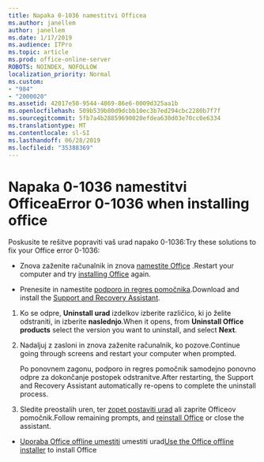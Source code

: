 ```yaml
---
title: Napaka 0-1036 namestitvi Officea
ms.author: janellem
author: janellem
ms.date: 1/17/2019
ms.audience: ITPro
ms.topic: article
ms.prod: office-online-server
ROBOTS: NOINDEX, NOFOLLOW
localization_priority: Normal
ms.custom:
- "984"
- "2000020"
ms.assetid: 42017e50-9544-4869-86e6-0009d325aa1b
ms.openlocfilehash: 509b539b80d9dcbb10ec3b7ed294cbc2280b7f7f
ms.sourcegitcommit: 5fb7a4b28859690020efdea630d03e70cc0e6334
ms.translationtype: MT
ms.contentlocale: sl-SI
ms.lasthandoff: 06/28/2019
ms.locfileid: "35388369"
---
```

# <a name="error-0-1036-when-installing-office"></a><span data-ttu-id="5d239-102">Napaka 0-1036 namestitvi Officea</span><span class="sxs-lookup"><span data-stu-id="5d239-102">Error 0-1036 when installing office</span></span>

<span data-ttu-id="5d239-103">Poskusite te rešitve popraviti vaš urad napako 0-1036:</span><span class="sxs-lookup"><span data-stu-id="5d239-103">Try these solutions to fix your Office error 0-1036:</span></span>
  
- <span data-ttu-id="5d239-104">Znova zaženite računalnik in znova [namestite Office](https://portal.office.com/OLS/MySoftware.aspx) .</span><span class="sxs-lookup"><span data-stu-id="5d239-104">Restart your computer and try [installing Office](https://portal.office.com/OLS/MySoftware.aspx) again.</span></span>

- <span data-ttu-id="5d239-105">Prenesite in namestite [podporo in regres pomočnika](https://aka.ms/SARA-OfficeUninstall-Alchemy).</span><span class="sxs-lookup"><span data-stu-id="5d239-105">Download and install the [Support and Recovery Assistant](https://aka.ms/SARA-OfficeUninstall-Alchemy).</span></span>

1. <span data-ttu-id="5d239-106">Ko se odpre, **Uninstall urad** izdelkov izberite različico, ki jo želite odstraniti, in izberite **naslednjo**.</span><span class="sxs-lookup"><span data-stu-id="5d239-106">When it opens, from **Uninstall Office products** select the version you want to uninstall, and select **Next**.</span></span>

2. <span data-ttu-id="5d239-107">Nadaljuj z zasloni in znova zaženite računalnik, ko pozove.</span><span class="sxs-lookup"><span data-stu-id="5d239-107">Continue going through screens and restart your computer when prompted.</span></span>

    <span data-ttu-id="5d239-108">Po ponovnem zagonu, podporo in regres pomočnik samodejno ponovno odpre za dokončanje postopek odstranitve.</span><span class="sxs-lookup"><span data-stu-id="5d239-108">After restarting, the Support and Recovery Assistant automatically re-opens to complete the uninstall process.</span></span>

3. <span data-ttu-id="5d239-109">Sledite preostalih uren, ter [zopet postaviti urad](https://portal.office.com/OLS/MySoftware.aspx) ali zaprite Officeov pomočnik.</span><span class="sxs-lookup"><span data-stu-id="5d239-109">Follow remaining prompts, and [reinstall Office](https://portal.office.com/OLS/MySoftware.aspx) or close the assistant.</span></span>

- <span data-ttu-id="5d239-110">[Uporaba Office offline umestiti](https://support.office.com/article/f0a85fe7-118f-41cb-a791-d59cef96ad1c?wt.mc_id=Alchemy_ClientDIA) umestiti urad</span><span class="sxs-lookup"><span data-stu-id="5d239-110">[Use the Office offline installer](https://support.office.com/article/f0a85fe7-118f-41cb-a791-d59cef96ad1c?wt.mc_id=Alchemy_ClientDIA) to install Office</span></span>
